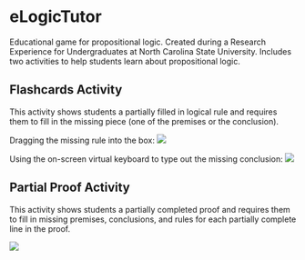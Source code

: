 # eLogicTutor

Educational game for propositional logic. Created during a Research Experience for Undergraduates at North Carolina State University. Includes two activities to help students learn about propositional logic.

## Flashcards Activity

This activity shows students a partially filled in logical rule and requires them to fill in the missing piece (one of the premises or the conclusion).

Dragging the missing rule into the box:
![](https://user-images.githubusercontent.com/6687333/230305847-79cb75ea-f14b-498f-8a70-1f8c8bc99892.png)

Using the on-screen virtual keyboard to type out the missing conclusion:
![](https://user-images.githubusercontent.com/6687333/230306521-25a67f16-bda4-4dc8-be7f-1300c74cfc94.png)

## Partial Proof Activity

This activity shows students a partially completed proof and requires them to fill in missing premises, conclusions, and rules for each partially complete line in the proof.

![](https://user-images.githubusercontent.com/6687333/230305857-a35e998f-7ae9-4d1c-8c0e-2b9a0f79b63b.png)
